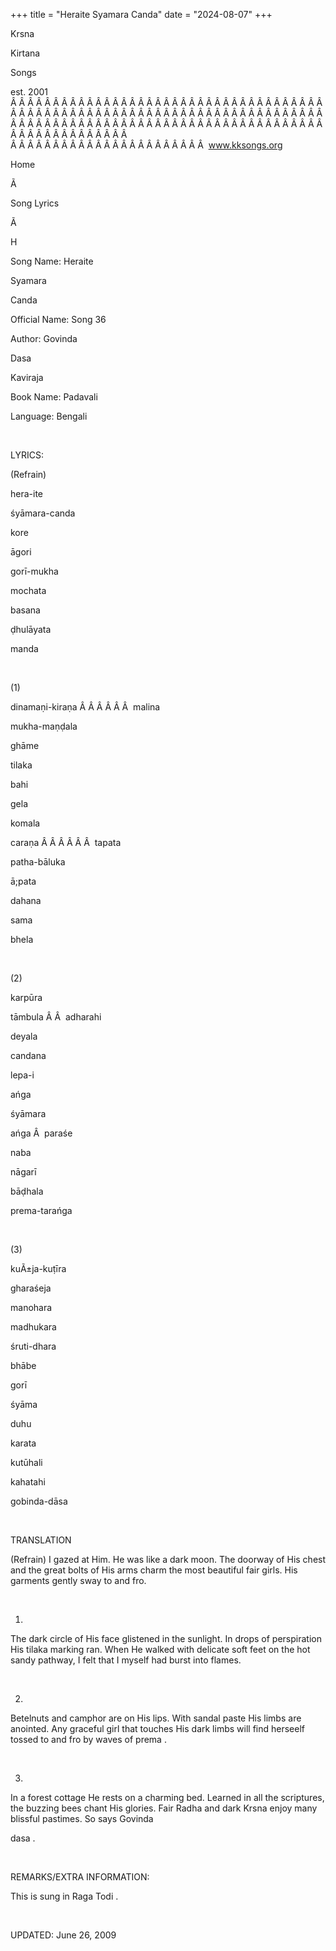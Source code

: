 +++ 
title = "Heraite Syamara Canda"
date = "2024-08-07"
+++

Krsna
 
Kirtana
 
Songs

est. 2001
Â Â Â Â Â Â Â Â Â Â Â Â Â Â Â Â Â Â Â Â Â Â Â Â Â Â Â Â Â Â Â Â Â Â Â Â Â Â Â Â Â Â Â Â Â Â Â Â Â Â Â Â Â Â Â Â Â Â Â Â Â Â Â Â Â Â Â Â Â Â Â Â Â Â Â Â Â Â Â Â Â Â Â Â Â Â Â Â Â Â Â Â Â Â Â Â Â Â Â Â Â Â Â Â Â Â Â Â Â Â Â Â Â Â Â Â Â Â Â Â Â Â Â Â Â  
Â Â Â Â Â Â Â Â Â Â Â Â Â Â Â Â Â Â Â Â Â Â Â  
www.kksongs.org








Home


Ã 
 
Song Lyrics
 
Ã 
 
H


Song Name: 
Heraite
 
Syamara
 
Canda


Official Name: Song 36


Author: 
Govinda
 
Dasa
 
Kaviraja


Book Name: 
Padavali


Language: 
Bengali


 


LYRICS:


(Refrain)


hera-ite
 
śyāmara-canda


kore
 
āgori
 
gorī-mukha
 
mochata


basana
 
ḍhulāyata
 
manda
 


 


(1)


dinamaṇi-kiraṇa
Â Â Â Â Â Â  
malina


mukha-maṇḍala


ghāme
 
tilaka
 
bahi
 
gela


komala
 
caraṇa
Â Â Â Â Â Â  
tapata
 
patha-bāluka


ā;pata
 
dahana
 
sama
 
bhela


 


(2)


karpūra
 
tāmbula
Â Â  
adharahi
 
deyala


candana
 
lepa-i
 
ańga


śyāmara
 
ańga
Â  
paraśe
 
naba
 
nāgarī


bāḍhala
 
prema-tarańga


 


(3)


kuÃ±ja-kuṭīra
 
gharaśeja
 
manohara


madhukara
 
śruti-dhara
 
bhābe


gorī
 
śyāma
 
duhu
 
karata
 
kutūhali


kahatahi
 
gobinda-dāsa


 


TRANSLATION


(Refrain)
I gazed at Him. He was like a dark moon. The doorway of His chest and the great
bolts of His arms charm the most beautiful fair girls. His garments gently sway
to and fro.


 


1)
The dark circle of His face glistened in the sunlight. In drops of perspiration
His 
tilaka
 marking ran. When He walked with delicate
soft feet on the hot sandy pathway, I felt that I myself had burst into flames.


 


2)

Betelnuts
 and camphor are on His lips. With sandal
paste His limbs are anointed. Any graceful girl that touches His dark limbs
will find 
herseelf
 tossed to and fro by waves of 
prema
. 


 


3)
In a forest cottage He rests on a charming bed. Learned in all the scriptures,
the buzzing bees chant His glories. Fair 
Radha
 and
dark 
Krsna
 enjoy many blissful pastimes. So says 
Govinda
 
dasa
.


 


REMARKS/EXTRA INFORMATION:


This
is sung in Raga 
Todi
.


 


UPDATED:
 June 26, 2009
